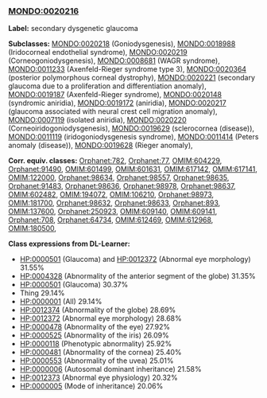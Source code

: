 
### [MONDO:0020216](http://purl.obolibrary.org/obo/MONDO_0020216)
**Label:** secondary dysgenetic glaucoma

**Subclasses:** [MONDO:0020218](http://purl.obolibrary.org/obo/MONDO_0020218) (Goniodysgenesis), [MONDO:0018988](http://purl.obolibrary.org/obo/MONDO_0018988) (Iridocorneal endothelial syndrome), [MONDO:0020219](http://purl.obolibrary.org/obo/MONDO_0020219) (Corneogoniodysgenesis), [MONDO:0008681](http://purl.obolibrary.org/obo/MONDO_0008681) (WAGR syndrome), [MONDO:0011233](http://purl.obolibrary.org/obo/MONDO_0011233) (Axenfeld-Rieger syndrome type 3), [MONDO:0020364](http://purl.obolibrary.org/obo/MONDO_0020364) (posterior polymorphous corneal dystrophy), [MONDO:0020221](http://purl.obolibrary.org/obo/MONDO_0020221) (secondary glaucoma due to a proliferation and differentiation anomaly), [MONDO:0019187](http://purl.obolibrary.org/obo/MONDO_0019187) (Axenfeld-Rieger syndrome), [MONDO:0020148](http://purl.obolibrary.org/obo/MONDO_0020148) (syndromic aniridia), [MONDO:0019172](http://purl.obolibrary.org/obo/MONDO_0019172) (aniridia), [MONDO:0020217](http://purl.obolibrary.org/obo/MONDO_0020217) (glaucoma associated with neural crest cell migration anomaly), [MONDO:0007119](http://purl.obolibrary.org/obo/MONDO_0007119) (isolated aniridia), [MONDO:0020220](http://purl.obolibrary.org/obo/MONDO_0020220) (Corneoiridogoniodysgenesis), [MONDO:0019629](http://purl.obolibrary.org/obo/MONDO_0019629) (sclerocornea (disease)), [MONDO:0011119](http://purl.obolibrary.org/obo/MONDO_0011119) (iridogoniodysgenesis syndrome), [MONDO:0011414](http://purl.obolibrary.org/obo/MONDO_0011414) (Peters anomaly (disease)), [MONDO:0019628](http://purl.obolibrary.org/obo/MONDO_0019628) (Rieger anomaly), 

**Corr. equiv. classes:** [Orphanet:782](http://www.orpha.net/ORDO/Orphanet_782), [Orphanet:77](http://www.orpha.net/ORDO/Orphanet_77), [OMIM:604229](http://purl.obolibrary.org/obo/OMIM_604229), [Orphanet:91490](http://www.orpha.net/ORDO/Orphanet_91490), [OMIM:601499](http://purl.obolibrary.org/obo/OMIM_601499), [OMIM:601631](http://purl.obolibrary.org/obo/OMIM_601631), [OMIM:617142](http://purl.obolibrary.org/obo/OMIM_617142), [OMIM:617141](http://purl.obolibrary.org/obo/OMIM_617141), [OMIM:122000](http://purl.obolibrary.org/obo/OMIM_122000), [Orphanet:98634](http://www.orpha.net/ORDO/Orphanet_98634), [Orphanet:98557](http://www.orpha.net/ORDO/Orphanet_98557), [Orphanet:98635](http://www.orpha.net/ORDO/Orphanet_98635), [Orphanet:91483](http://www.orpha.net/ORDO/Orphanet_91483), [Orphanet:98636](http://www.orpha.net/ORDO/Orphanet_98636), [Orphanet:98978](http://www.orpha.net/ORDO/Orphanet_98978), [Orphanet:98637](http://www.orpha.net/ORDO/Orphanet_98637), [OMIM:602482](http://purl.obolibrary.org/obo/OMIM_602482), [OMIM:194072](http://purl.obolibrary.org/obo/OMIM_194072), [OMIM:106210](http://purl.obolibrary.org/obo/OMIM_106210), [Orphanet:98973](http://www.orpha.net/ORDO/Orphanet_98973), [OMIM:181700](http://purl.obolibrary.org/obo/OMIM_181700), [Orphanet:98632](http://www.orpha.net/ORDO/Orphanet_98632), [Orphanet:98633](http://www.orpha.net/ORDO/Orphanet_98633), [Orphanet:893](http://www.orpha.net/ORDO/Orphanet_893), [OMIM:137600](http://purl.obolibrary.org/obo/OMIM_137600), [Orphanet:250923](http://www.orpha.net/ORDO/Orphanet_250923), [OMIM:609140](http://purl.obolibrary.org/obo/OMIM_609140), [OMIM:609141](http://purl.obolibrary.org/obo/OMIM_609141), [Orphanet:708](http://www.orpha.net/ORDO/Orphanet_708), [Orphanet:64734](http://www.orpha.net/ORDO/Orphanet_64734), [OMIM:612469](http://purl.obolibrary.org/obo/OMIM_612469), [OMIM:612968](http://purl.obolibrary.org/obo/OMIM_612968), [OMIM:180500](http://purl.obolibrary.org/obo/OMIM_180500), 

**Class expressions from DL-Learner:**

- [HP:0000501](http://purl.obolibrary.org/obo/HP_0000501) (Glaucoma) and [HP:0012372](http://purl.obolibrary.org/obo/HP_0012372) (Abnormal eye morphology) 31.55%
- [HP:0004328](http://purl.obolibrary.org/obo/HP_0004328) (Abnormality of the anterior segment of the globe) 31.35%
- [HP:0000501](http://purl.obolibrary.org/obo/HP_0000501) (Glaucoma) 30.37%
- Thing 29.14%
- [HP:0000001](http://purl.obolibrary.org/obo/HP_0000001) (All) 29.14%
- [HP:0012374](http://purl.obolibrary.org/obo/HP_0012374) (Abnormality of the globe) 28.69%
- [HP:0012372](http://purl.obolibrary.org/obo/HP_0012372) (Abnormal eye morphology) 28.68%
- [HP:0000478](http://purl.obolibrary.org/obo/HP_0000478) (Abnormality of the eye) 27.92%
- [HP:0000525](http://purl.obolibrary.org/obo/HP_0000525) (Abnormality of the iris) 26.09%
- [HP:0000118](http://purl.obolibrary.org/obo/HP_0000118) (Phenotypic abnormality) 25.92%
- [HP:0000481](http://purl.obolibrary.org/obo/HP_0000481) (Abnormality of the cornea) 25.40%
- [HP:0000553](http://purl.obolibrary.org/obo/HP_0000553) (Abnormality of the uvea) 25.01%
- [HP:0000006](http://purl.obolibrary.org/obo/HP_0000006) (Autosomal dominant inheritance) 21.58%
- [HP:0012373](http://purl.obolibrary.org/obo/HP_0012373) (Abnormal eye physiology) 20.32%
- [HP:0000005](http://purl.obolibrary.org/obo/HP_0000005) (Mode of inheritance) 20.06%


